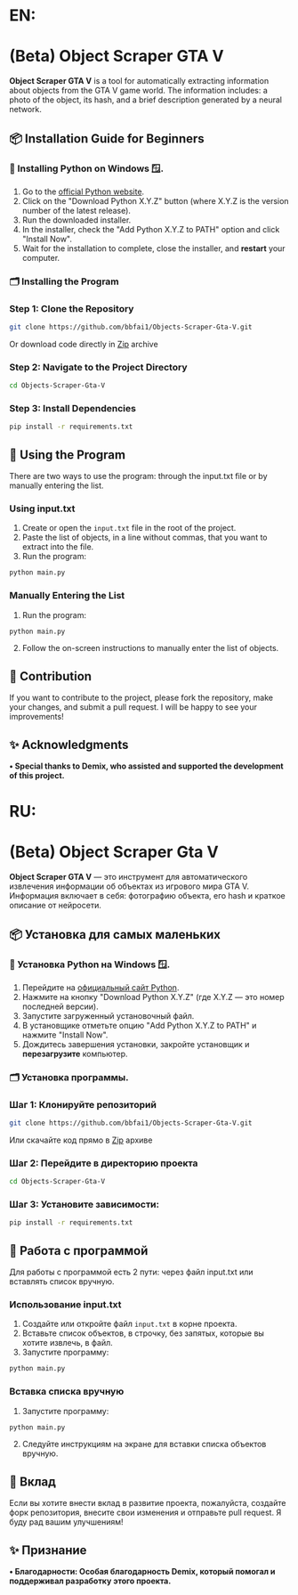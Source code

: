 # EN:

# (Beta) Object Scraper GTA V

**Object Scraper GTA V** is a tool for automatically extracting information about objects from the GTA V game world. The information includes: a photo of the object, its hash, and a brief description generated by a neural network.

## 📦 Installation Guide for Beginners

### 🐍 Installing Python on Windows 🪟.

1. Go to the [official Python website](https://www.python.org/).
2. Click on the "Download Python X.Y.Z" button (where X.Y.Z is the version number of the latest release).
3. Run the downloaded installer.
4. In the installer, check the "Add Python X.Y.Z to PATH" option and click "Install Now".
5. Wait for the installation to complete, close the installer, and **restart** your computer.

### 🗂️ Installing the Program

### Step 1: Clone the Repository
```bash
git clone https://github.com/bbfai1/Objects-Scraper-Gta-V.git
```

Or download code directly in [Zip](https://codeload.github.com/bbfai1/Objects-Scraper-Gta-V/zip/refs/heads/master) archive

### Step 2: Navigate to the Project Directory
```bash
cd Objects-Scraper-Gta-V
```

### Step 3: Install Dependencies
```bash
pip install -r requirements.txt
```

## 🚀 Using the Program
There are two ways to use the program: through the input.txt file or by manually entering the list.

### Using input.txt
1. Create or open the `input.txt` file in the root of the project.
2. Paste the list of objects, in a line without commas, that you want to extract into the file.
3. Run the program:
```bash 
python main.py
```

### Manually Entering the List
1. Run the program:
```bash 
python main.py
```
2. Follow the on-screen instructions to manually enter the list of objects.

## 🤝 Contribution
If you want to contribute to the project, please fork the repository, make your changes, and submit a pull request. I will be happy to see your improvements!

## ✨ Acknowledgments
**• Special thanks to Demix, who assisted and supported the development of this project.**



# RU:

# (Beta) Object Scraper Gta V

**Object Scraper GTA V** — это инструмент для автоматического извлечения информации об объектах из игрового мира GTA V. Информация включает в себя: фотографию объекта, его hash и краткое описание от нейросети.

## 📦 Установка для самых маленьких  

### 🐍 Установка Python на Windows 🪟.

1. Перейдите на [официальный сайт Python](https://www.python.org/).
2. Нажмите на кнопку "Download Python X.Y.Z" (где X.Y.Z — это номер последней версии).
3. Запустите загруженный установочный файл.
4. В установщике отметьте опцию "Add Python X.Y.Z to PATH" и нажмите "Install Now".
5. Дождитесь завершения установки, закройте установщик и **перезагрузите** компьютер.

### 🗂️ Установка программы.

### Шаг 1: Клонируйте репозиторий
```bash
git clone https://github.com/bbfai1/Objects-Scraper-Gta-V.git
```

Или скачайте код прямо в [Zip](https://codeload.github.com/bbfai1/Objects-Scraper-Gta-V/zip/refs/heads/master) архиве

### Шаг 2: Перейдите в директорию проекта
```bash
cd Objects-Scraper-Gta-V
```

### Шаг 3: Установите зависимости: 
```bash
pip install -r requirements.txt
```

## 🚀 Работа с программой
Для работы с программой есть 2 пути: через файл input.txt или вставлять список вручную.

### Использование input.txt
1. Создайте или откройте файл `input.txt` в корне проекта.
2. Вставьте список объектов, в строчку, без запятых, которые вы хотите извлечь, в файл.
3. Запустите программу: 
```bash 
python main.py
```

### Вставка списка вручную
1. Запустите программу:
```bash 
python main.py
```
2. Следуйте инструкциям на экране для вставки списка объектов вручную.

## 🤝 Вклад
Если вы хотите внести вклад в развитие проекта, пожалуйста, создайте форк репозитория, внесите свои изменения и отправьте pull request. Я буду рад вашим улучшениям!

## ✨ Признание
**• Благодарности: Особая благодарность Demix, который помогал и поддерживал разработку этого проекта.**
